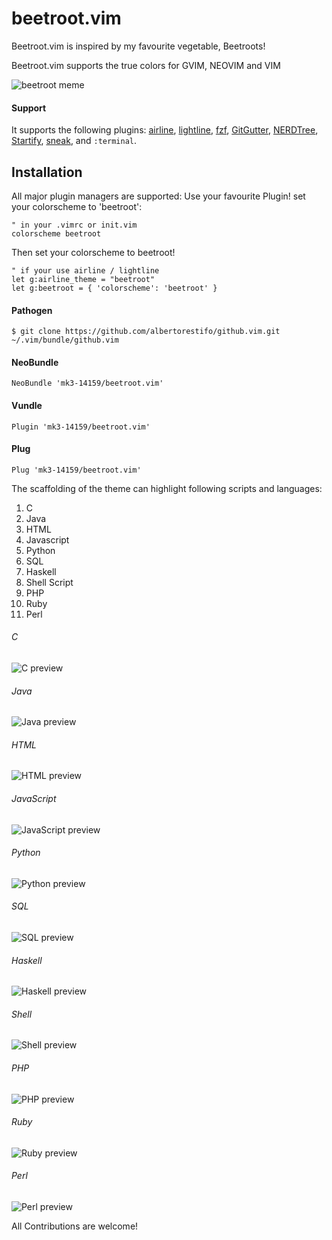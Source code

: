 # beetroot.vim

Beetroot.vim is inspired by my favourite vegetable, Beetroots!

Beetroot.vim supports the true colors for GVIM, NEOVIM and VIM


![beetroot meme](https://github.com/mk3-14159/beetroot.vim/blob/master/assets/beet.png)

#### Support

It supports the following plugins:
[airline](https://github.com/vim-airline/vim-airline),
[lightline](https://github.com/vim-airline/lightline),
[fzf](https://github.com/junegunn/fzf),
[GitGutter](https://github.com/airblade/vim-gitgutter),
[NERDTree](https://github.com/scrooloose/nerdtree),
[Startify](https://github.com/mhinz/vim-startify),
[sneak](https://github.com/justinmk/vim-sneak),
and `:terminal`.

## Installation
All major plugin managers are supported:
Use your favourite Plugin!
set your colorscheme to 'beetroot':

```viml
" in your .vimrc or init.vim
colorscheme beetroot
```

Then set your colorscheme to beetroot!

```viml
" if your use airline / lightline
let g:airline_theme = "beetroot"
let g:beetroot = { 'colorscheme': 'beetroot' }
```
#### Pathogen

```
$ git clone https://github.com/albertorestifo/github.vim.git ~/.vim/bundle/github.vim
```

#### NeoBundle

```
NeoBundle 'mk3-14159/beetroot.vim'
```

#### Vundle

```
Plugin 'mk3-14159/beetroot.vim'
```

#### Plug

```
Plug 'mk3-14159/beetroot.vim'
```
The scaffolding of the theme can highlight following scripts and languages:

1) C
2) Java
3) HTML
4) Javascript
5) Python
6) SQL
7) Haskell
8) Shell Script
9) PHP
10) Ruby
11) Perl

###### C
![C preview](https://github.com/mk3-14159/beetroot.vim/blob/master/assets/beetroot_c.png)
###### Java
![Java preview](https://github.com/mk3-14159/beetroot.vim/blob/master/assets/beetroot_java.png)
###### HTML
![HTML preview](https://github.com/mk3-14159/beetroot.vim/blob/master/assets/beetroot_html.png)
###### JavaScript
![JavaScript preview](https://github.com/mk3-14159/beetroot.vim/blob/master/assets/beetroot_js.png)
###### Python
![Python preview](https://github.com/mk3-14159/beetroot.vim/blob/master/assets/beetroot_py.png)
###### SQL
![SQL preview](https://github.com/mk3-14159/beetroot.vim/blob/master/assets/beetroot_sql.png)
###### Haskell
![Haskell preview](https://github.com/mk3-14159/beetroot.vim/blob/master/assets/beetroot_hs.png)
###### Shell 
![Shell preview](https://github.com/mk3-14159/beetroot.vim/blob/master/assets/beetroot_sh.png)
###### PHP
![PHP preview](https://github.com/mk3-14159/beetroot.vim/blob/master/assets/beetroot_php.png)
###### Ruby
![Ruby preview](https://github.com/mk3-14159/beetroot.vim/blob/master/assets/beetroot_rb.png)
###### Perl
![Perl preview](https://github.com/mk3-14159/beetroot.vim/blob/master/assets/beetroot_pl.png)

All Contributions are welcome!

